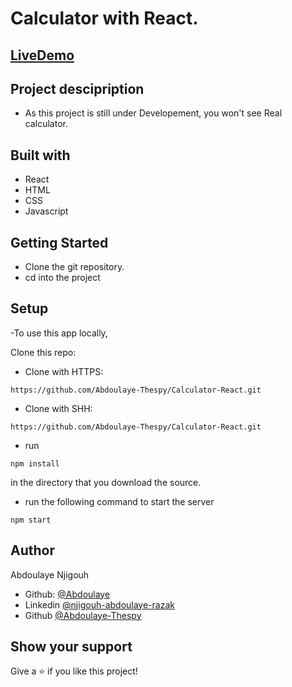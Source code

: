 # Calculator with React.

## [LiveDemo](https://calculator111111.herokuapp.com)

## Project descipription

- As this project is still under Developement, you won't see Real calculator.

## Built with

- React
- HTML
- CSS
- Javascript

## Getting Started

- Clone the git repository.
- cd into the project
## Setup

-To use this app locally, 

Clone this repo:

- Clone with HTTPS:
```
https://github.com/Abdoulaye-Thespy/Calculator-React.git
```
- Clone with SHH:
```
https://github.com/Abdoulaye-Thespy/Calculator-React.git
```
- run 
``` 
npm install
```
 in the directory that you download the source.

- run the following command to start the server
```
npm start
```

## Author

Abdoulaye Njigouh

- Github: [@Abdoulaye](https://github.com/Abdoulaye-Thespy)
- Linkedin [@njigouh-abdoulaye-razak](https://www.linkedin.com/in/njigouh-abdoulaye-razak/)
- Github [@Abdoulaye-Thespy](https://github.com/Abdoulaye-Thespy)


## Show your support

Give a ⭐️ if you like this project!